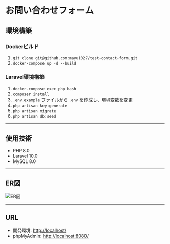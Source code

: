 # お問い合わせフォーム

## 環境構築

### Dockerビルド

1. `git clone git@github.com:mayu1027/test-contact-form.git`
2. `docker-compose up -d --build`

### Laravel環境構築

1. `docker-compose exec php bash`  
2. `composer install`  
3. `.env.example` ファイルから `.env` を作成し、環境変数を変更  
4. `php artisan key:generate`  
5. `php artisan migrate`  
6. `php artisan db:seed`  

---

## 使用技術

- PHP 8.0  
- Laravel 10.0  
- MySQL 8.0  

---

## ER図

![ER図](https://github.com/user-attachments/assets/2775fec8-b471-4581-aec7-eb6665193ef1)

---

## URL

- 開発環境: [http://localhost/](http://localhost/)
- phpMyAdmin: [http://localhost:8080/](http://localhost:8080/)

